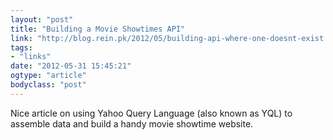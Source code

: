 ```yaml
---
layout: "post"
title: "Building a Movie Showtimes API"
link: "http://blog.rein.pk/2012/05/building-api-where-one-doesnt-exist.html?m=1"
tags: 
- "links"
date: "2012-05-31 15:45:21"
ogtype: "article"
bodyclass: "post"
---
```


Nice article on using Yahoo Query Language (also known as YQL) to assemble data and build a handy movie showtime website.